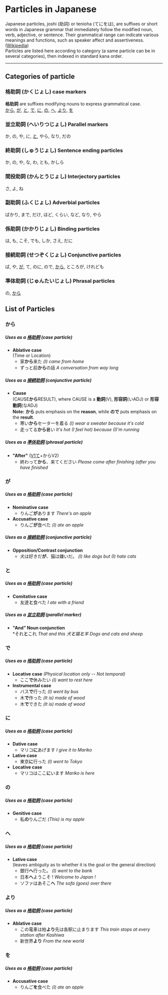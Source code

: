 # Particles in Japanese
Japanese particles, joshi (助詞) or tenioha (てにをは), are suffixes or short words in Japanese grammar that immediately follow the modified noun, verb, adjective, or sentence. Their grammatical range can indicate various meanings and functions, such as speaker affect and assertiveness.  ([Wikipedia][Wikipedia - Particles])\
Particles are listed here according to category (a same particle can be in several categories), then indexed in standard kana order.

[Wikipedia - Particles]: https://en.wikipedia.org/wiki/Japanese_particles
***

## Categories of particle
### 格助詞 (かくじょし) case markers
**格助詞** are suffixes modifying nouns to express grammatical case. \
[から](#から), [が](#が), [と](#と), [で](#で), [に](#に), [の](#の), [へ](#へ), [より](#より), [を](#を)

### 並立助詞 (へいりつじょし) Parallel markers
か, の, や, に, [と](#と), やら, なり, だの

### 終助詞 (しゅうじょし) Sentence ending particles
か, の, や, な, わ, とも, かしら

### 間投助詞 (かんとうじょし) Interjectory particles
さ, よ, ね

### 副助詞 (ふくじょし) Adverbial particles
ばかり, まで, だけ, ほど, くらい, など, なり, やら

### 係助詞 (かかりじょし) Binding particles
は, も, こそ, でも, しか, さえ, だに

### 接続助詞 (せつぞくじょし) Conjunctive particles
ば, や, [が](#が), て, のに, ので, [から](#から), ところが, けれども

### 準体助詞 (じゅんたいじょし) Phrasal particles
の, [から](#から)


## List of Particles
### **から**
##### Uses as a [格助詞][格助詞] (case particle)
* **Ablative case**  \
(Time or Location)
    * 家**から**来た
    *(I) came from home*
    * ずっと前**から**の話
    *A conversation from way long*
##### Uses as a [接続助詞][接続助詞] (conjunctive particle)
* **Cause** \
(CAUSE**から**RESULT), where CAUSE is a **動詞**(V), **形容詞**(いADJ) or **形容動詞**(なADJ) \
**Note:** **から** puts emphasis on the **reason**, while **ので** puts emphasis on the **result**.
    * 寒い**から**セーターを着る
    *(I) wear a sweater because it's cold*
    * 走ってる**から**暑い
    *It's hot (I feel hot) because (I)'m running*
##### Uses as a [準体助詞][準体助詞] (phrasal particle)
* **"After"** ([V1て][Vて]+からV2)
    * 終わって**から**、来てください
    *Please come after finishing (after you have finished*

### **が**
##### Uses as a [格助詞][格助詞] (case particle)
* **Nominative case**
    * りんご**が**あります 
    *There's an apple*
* **Accusative case**
    * りんご**が**食べた 
    *(I) ate an apple*
##### Uses as a [接続助詞][接続助詞] (conjunctive particle)
* **Opposition/Contrast conjunction**
    * 犬は好きだ**が**、猫は嫌いだ。
    *(I) like dogs but (I) hate cats*

### **と**
##### Uses as a [格助詞][格助詞] (case particle)
* **Comitative case**
    * 友達**と**食べた
    *I ate with a friend*
##### Uses as a [並立助詞][並立助詞] (parallel marker)
* **"And" Noun conjunction** \
    *それ**と**これ
    *That and this*
    *犬**と**猫**と**羊*
    *Dogs and cats and sheep*

### **で**
##### Uses as a [格助詞][格助詞] (case particle)
* **Locative case** *(Physical location only -- Not temporal)*
    * ここ**で**休みたい 
    *(I) want to rest here*
* **Instrumental case**
    * バス**で**行った
    *(I) went by bus*
    * 木**で**作った
    *(It is) made of wood*
    * 木**で**できた
    *(It is) made of wood*

### **に**
##### Uses as a [格助詞][格助詞] (case particle)
* **Dative case**
    * マリコ**に**あげます 
    *I give it to Mariko* 
* **Lative case**
    * 東京**に**行った 
    *(I) went to Tokyo*
* **Locative case**
    * マリコはここ**に**います 
    *Mariko is here*

### **の**
##### Uses as a [格助詞][格助詞] (case particle)
* **Genitive case**
    * 私**の**りんごだ 
    *(This) is my apple*

### **へ**
##### Uses as a [格助詞][格助詞] (case particle)
* **Lative case** \
(leaves ambiguity as to whether it is the goal or the general direction)
    * 銀行**へ**行った。 
    *(I) went to the bank*
    * 日本**へ**ようこそ ! 
    *Welcome to Japan !*
    * ソファはあそこ**へ**
    *The sofa (goes) over there*

### **より**
##### Uses as a [格助詞][格助詞] (case particle)
* **Ablative case**
    * この電車は柏**より**先は各駅に止まります
    *This train stops at every station after Kashiwa*
    * 新世界**より**
    *From the new world*

### **を**
##### Uses as a [格助詞][格助詞] (case particle)
* **Accusative case**
    * りんご**を**食べた 
    *(I) ate an apple*

[格助詞]: #格助詞-かくじょし-case-markers
[接続助詞]: #接続助詞-せつぞくじょし-Conjunctive-particles
[並立助詞]: #並立助詞-へいりつじょし-Parallel-markers
[終助詞]: #終助詞-しゅうじょし-Sentence-ending-particles
[間投助詞]: #間投助詞-かんとうじょし-Interjectory-particles
[副助詞]: #副助詞-ふくじょし-Adverbial-particles
[係助詞]: #係助詞-かかりじょし-Binding-particles
[準体助詞]: #準体助詞-じゅんたいじょし-Phrasal-particles

[Vて]: JP-Verb-Conjugations.md#-Vて-/-て形-/-Verb-て-form



